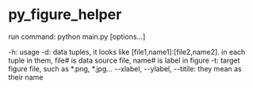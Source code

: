# py_figure_helper

run command:
python main.py [options...]

-h:
    usage
-d:
    data tuples, it looks like [file1,name1]:[file2,name2]. in each tuple in them, file# is data source file, name# is label in figure
-t:
    target figure file, such as *.png, *.jpg...
--xlabel, --ylabel, --titile:
    they mean as their name